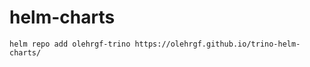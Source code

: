 # helm-charts

```shell
helm repo add olehrgf-trino https://olehrgf.github.io/trino-helm-charts/
```
